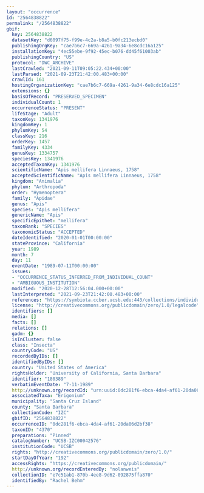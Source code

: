 ```yaml
---
layout: "occurrence"
id: "2564838822"
permalink: "/2564838822"
gbif:
  key: 2564838822
  datasetKey: "d6097f75-f99e-4c2a-b8a5-b0fc213ecbd0"
  publishingOrgKey: "cae7b6c7-669a-4261-9a34-6e8cdc16a125"
  installationKey: "4ec55ebe-9f92-45ec-b076-dd45f61003ab"
  publishingCountry: "US"
  protocol: "DWC_ARCHIVE"
  lastCrawled: "2021-09-11T09:05:22.434+00:00"
  lastParsed: "2021-09-23T21:42:00.483+00:00"
  crawlId: 161
  hostingOrganizationKey: "cae7b6c7-669a-4261-9a34-6e8cdc16a125"
  extensions: {}
  basisOfRecord: "PRESERVED_SPECIMEN"
  individualCount: 1
  occurrenceStatus: "PRESENT"
  lifeStage: "Adult"
  taxonKey: 1341976
  kingdomKey: 1
  phylumKey: 54
  classKey: 216
  orderKey: 1457
  familyKey: 4334
  genusKey: 1334757
  speciesKey: 1341976
  acceptedTaxonKey: 1341976
  scientificName: "Apis mellifera Linnaeus, 1758"
  acceptedScientificName: "Apis mellifera Linnaeus, 1758"
  kingdom: "Animalia"
  phylum: "Arthropoda"
  order: "Hymenoptera"
  family: "Apidae"
  genus: "Apis"
  species: "Apis mellifera"
  genericName: "Apis"
  specificEpithet: "mellifera"
  taxonRank: "SPECIES"
  taxonomicStatus: "ACCEPTED"
  dateIdentified: "2020-01-01T00:00:00"
  stateProvince: "California"
  year: 1989
  month: 7
  day: 11
  eventDate: "1989-07-11T00:00:00"
  issues:
  - "OCCURRENCE_STATUS_INFERRED_FROM_INDIVIDUAL_COUNT"
  - "AMBIGUOUS_INSTITUTION"
  modified: "2020-12-28T12:56:04.000+00:00"
  lastInterpreted: "2021-09-23T21:42:00.483+00:00"
  references: "https://symbiota.ccber.ucsb.edu:443/collections/individual/index.php?occid=180389"
  license: "http://creativecommons.org/publicdomain/zero/1.0/legalcode"
  identifiers: []
  media: []
  facts: []
  relations: []
  gadm: {}
  isInCluster: false
  class: "Insecta"
  countryCode: "US"
  recordedByIDs: []
  identifiedByIDs: []
  country: "United States of America"
  rightsHolder: "University of California, Santa Barbara"
  identifier: "180389"
  verbatimEventDate: "7-11-1989"
  http://unknown.org/recordId: "urn:uuid:0dc281f6-ebca-4da4-af61-20da06d2bf38"
  associatedTaxa: "Erigonium"
  municipality: "Santa Cruz Island"
  county: "Santa Barbara"
  collectionCode: "IZC"
  gbifID: "2564838822"
  occurrenceID: "0dc281f6-ebca-4da4-af61-20da06d2bf38"
  taxonID: "4370"
  preparations: "Pinned"
  catalogNumber: "UCSB-IZC00042576"
  institutionCode: "UCSB"
  rights: "http://creativecommons.org/publicdomain/zero/1.0/"
  startDayOfYear: "192"
  accessRights: "https://creativecommons.org/publicdomain/"
  http://unknown.org/recordEnteredBy: "nolanweis"
  collectionID: "e7c51ab1-870b-4ee8-9d62-092875ffa870"
  identifiedBy: "Rachel Behm"
---
```

